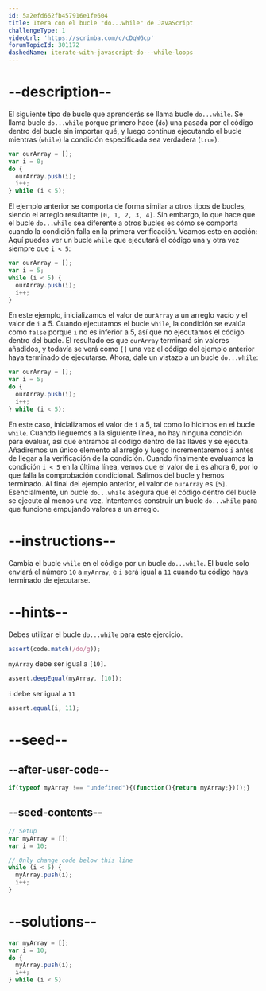 ```yaml
---
id: 5a2efd662fb457916e1fe604
title: Itera con el bucle "do...while" de JavaScript
challengeType: 1
videoUrl: 'https://scrimba.com/c/cDqWGcp'
forumTopicId: 301172
dashedName: iterate-with-javascript-do---while-loops
---
```


# --description--

El siguiente tipo de bucle que aprenderás se llama bucle `do...while`. Se llama bucle `do...while` porque primero hace (`do`) una pasada por el código dentro del bucle sin importar qué, y luego continua ejecutando el bucle mientras (`while`) la condición especificada sea verdadera (`true`).

```js
var ourArray = [];
var i = 0;
do {
  ourArray.push(i);
  i++;
} while (i < 5);
```

El ejemplo anterior se comporta de forma similar a otros tipos de bucles, siendo el arreglo resultante `[0, 1, 2, 3, 4]`. Sin embargo, lo que hace que el bucle `do...while` sea diferente a otros bucles es cómo se comporta cuando la condición falla en la primera verificación. Veamos esto en acción: Aquí puedes ver un bucle `while` que ejecutará el código una y otra vez siempre que `i < 5`:

```js
var ourArray = []; 
var i = 5;
while (i < 5) {
  ourArray.push(i);
  i++;
}
```

En este ejemplo, inicializamos el valor de `ourArray` a un arreglo vacío y el valor de `i` a 5. Cuando ejecutamos el bucle `while`, la condición se evalúa como `false` porque `i` no es inferior a 5, así que no ejecutamos el código dentro del bucle. El resultado es que `ourArray` terminará sin valores añadidos, y todavía se verá como `[]` una vez el código del ejemplo anterior haya terminado de ejecutarse. Ahora, dale un vistazo a un bucle `do...while`:

```js
var ourArray = []; 
var i = 5;
do {
  ourArray.push(i);
  i++;
} while (i < 5);
```

En este caso, inicializamos el valor de `i` a 5, tal como lo hicimos en el bucle `while`. Cuando lleguemos a la siguiente línea, no hay ninguna condición para evaluar, así que entramos al código dentro de las llaves y se ejecuta. Añadiremos un único elemento al arreglo y luego incrementaremos `i` antes de llegar a la verificación de la condición. Cuando finalmente evaluamos la condición `i < 5` en la última línea, vemos que el valor de `i` es ahora 6, por lo que falla la comprobación condicional. Salimos del bucle y hemos terminado. Al final del ejemplo anterior, el valor de `ourArray` es `[5]`. Esencialmente, un bucle `do...while` asegura que el código dentro del bucle se ejecute al menos una vez. Intentemos construir un bucle `do...while` para que funcione empujando valores a un arreglo.

# --instructions--

Cambia el bucle `while` en el código por un bucle `do...while`. El bucle solo enviará el número `10` a `myArray`, e `i` será igual a `11` cuando tu código haya terminado de ejecutarse.

# --hints--

Debes utilizar el bucle `do...while` para este ejercicio.

```js
assert(code.match(/do/g));
```

`myArray` debe ser igual a `[10]`.

```js
assert.deepEqual(myArray, [10]);
```

`i` debe ser igual a `11`

```js
assert.equal(i, 11);
```

# --seed--

## --after-user-code--

```js
if(typeof myArray !== "undefined"){(function(){return myArray;})();}
```

## --seed-contents--

```js
// Setup
var myArray = [];
var i = 10;

// Only change code below this line
while (i < 5) {
  myArray.push(i);
  i++;
}
```

# --solutions--

```js
var myArray = [];
var i = 10;
do {
  myArray.push(i);
  i++;
} while (i < 5)
```
